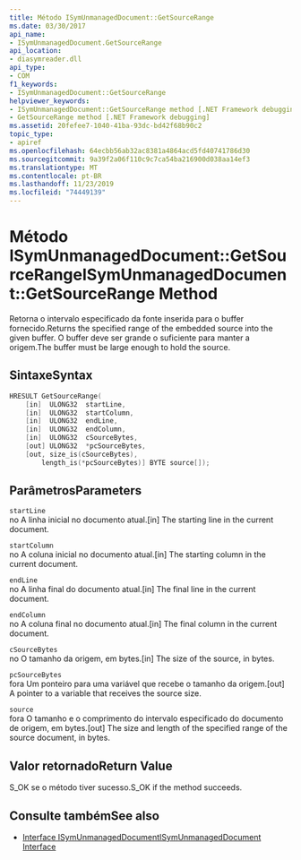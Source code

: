 ```yaml
---
title: Método ISymUnmanagedDocument::GetSourceRange
ms.date: 03/30/2017
api_name:
- ISymUnmanagedDocument.GetSourceRange
api_location:
- diasymreader.dll
api_type:
- COM
f1_keywords:
- ISymUnmanagedDocument::GetSourceRange
helpviewer_keywords:
- ISymUnmanagedDocument::GetSourceRange method [.NET Framework debugging]
- GetSourceRange method [.NET Framework debugging]
ms.assetid: 20fefee7-1040-41ba-93dc-bd42f68b90c2
topic_type:
- apiref
ms.openlocfilehash: 64ecbb56ab32ac8381a4864acd5fd40741786d30
ms.sourcegitcommit: 9a39f2a06f110c9c7ca54ba216900d038aa14ef3
ms.translationtype: MT
ms.contentlocale: pt-BR
ms.lasthandoff: 11/23/2019
ms.locfileid: "74449139"
---
```

# <a name="isymunmanageddocumentgetsourcerange-method"></a><span data-ttu-id="32487-102">Método ISymUnmanagedDocument::GetSourceRange</span><span class="sxs-lookup"><span data-stu-id="32487-102">ISymUnmanagedDocument::GetSourceRange Method</span></span>
<span data-ttu-id="32487-103">Retorna o intervalo especificado da fonte inserida para o buffer fornecido.</span><span class="sxs-lookup"><span data-stu-id="32487-103">Returns the specified range of the embedded source into the given buffer.</span></span> <span data-ttu-id="32487-104">O buffer deve ser grande o suficiente para manter a origem.</span><span class="sxs-lookup"><span data-stu-id="32487-104">The buffer must be large enough to hold the source.</span></span>  
  
## <a name="syntax"></a><span data-ttu-id="32487-105">Sintaxe</span><span class="sxs-lookup"><span data-stu-id="32487-105">Syntax</span></span>  
  
```cpp  
HRESULT GetSourceRange(  
    [in]  ULONG32  startLine,  
    [in]  ULONG32  startColumn,  
    [in]  ULONG32  endLine,  
    [in]  ULONG32  endColumn,  
    [in]  ULONG32  cSourceBytes,  
    [out] ULONG32  *pcSourceBytes,  
    [out, size_is(cSourceBytes),  
        length_is(*pcSourceBytes)] BYTE source[]);  
```  
  
## <a name="parameters"></a><span data-ttu-id="32487-106">Parâmetros</span><span class="sxs-lookup"><span data-stu-id="32487-106">Parameters</span></span>  
 `startLine`  
 <span data-ttu-id="32487-107">no A linha inicial no documento atual.</span><span class="sxs-lookup"><span data-stu-id="32487-107">[in] The starting line in the current document.</span></span>  
  
 `startColumn`  
 <span data-ttu-id="32487-108">no A coluna inicial no documento atual.</span><span class="sxs-lookup"><span data-stu-id="32487-108">[in] The starting column in the current document.</span></span>  
  
 `endLine`  
 <span data-ttu-id="32487-109">no A linha final do documento atual.</span><span class="sxs-lookup"><span data-stu-id="32487-109">[in] The final line in the current document.</span></span>  
  
 `endColumn`  
 <span data-ttu-id="32487-110">no A coluna final no documento atual.</span><span class="sxs-lookup"><span data-stu-id="32487-110">[in] The final column in the current document.</span></span>  
  
 `cSourceBytes`  
 <span data-ttu-id="32487-111">no O tamanho da origem, em bytes.</span><span class="sxs-lookup"><span data-stu-id="32487-111">[in] The size of the source, in bytes.</span></span>  
  
 `pcSourceBytes`  
 <span data-ttu-id="32487-112">fora Um ponteiro para uma variável que recebe o tamanho da origem.</span><span class="sxs-lookup"><span data-stu-id="32487-112">[out] A pointer to a variable that receives the source size.</span></span>  
  
 `source`  
 <span data-ttu-id="32487-113">fora O tamanho e o comprimento do intervalo especificado do documento de origem, em bytes.</span><span class="sxs-lookup"><span data-stu-id="32487-113">[out] The size and length of the specified range of the source document, in bytes.</span></span>  
  
## <a name="return-value"></a><span data-ttu-id="32487-114">Valor retornado</span><span class="sxs-lookup"><span data-stu-id="32487-114">Return Value</span></span>  
 <span data-ttu-id="32487-115">S_OK se o método tiver sucesso.</span><span class="sxs-lookup"><span data-stu-id="32487-115">S_OK if the method succeeds.</span></span>  
  
## <a name="see-also"></a><span data-ttu-id="32487-116">Consulte também</span><span class="sxs-lookup"><span data-stu-id="32487-116">See also</span></span>

- [<span data-ttu-id="32487-117">Interface ISymUnmanagedDocument</span><span class="sxs-lookup"><span data-stu-id="32487-117">ISymUnmanagedDocument Interface</span></span>](../../../../docs/framework/unmanaged-api/diagnostics/isymunmanageddocument-interface.md)
